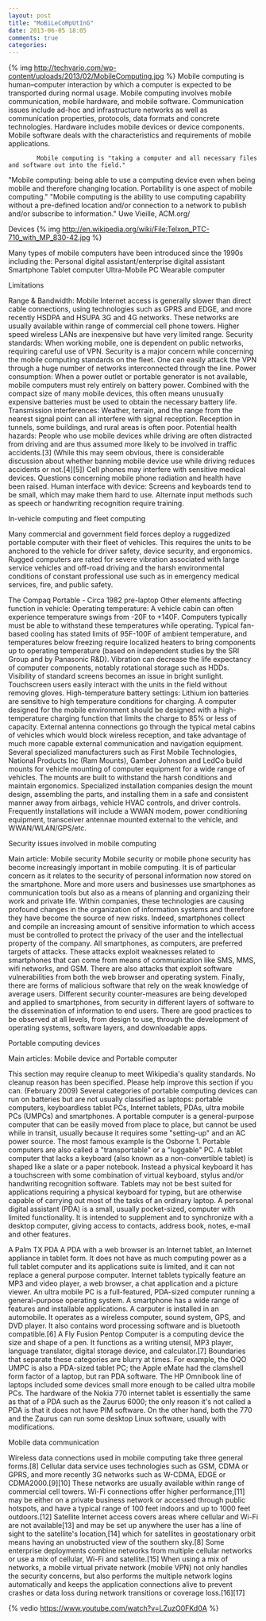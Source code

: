 ```yaml
---
layout: post
title: "MoBiLeCoMpUtInG"
date: 2013-06-05 18:05
comments: true
categories: 
---
```

{% img http://techvario.com/wp-content/uploads/2013/02/MobileComputing.jpg %}
Mobile computing is human–computer interaction by which a computer is expected to be transported during normal usage. Mobile computing involves mobile communication, mobile hardware, and mobile software. Communication issues include ad-hoc and infrastructure networks as well as communication properties, protocols, data formats and concrete technologies. Hardware includes mobile devices or device components. Mobile software deals with the characteristics and requirements of mobile applications.

			Mobile computing is "taking a computer and all necessary files and software out into the field."
"Mobile computing: being able to use a computing device even when being mobile and therefore changing location. Portability is one aspect of mobile computing."
"Mobile computing is the ability to use computing capability without a pre-defined location and/or connection to a network to publish and/or subscribe to information." Uwe Vieille, ACM.org/

Devices
{% img http://en.wikipedia.org/wiki/File:Telxon_PTC-710_with_MP_830-42.jpg %}

Many types of mobile computers have been introduced since the 1990s including the:
Personal digital assistant/enterprise digital assistant
Smartphone
Tablet computer
Ultra-Mobile PC
Wearable computer


Limitations

Range & Bandwidth: Mobile Internet access is generally slower than direct cable connections, using technologies such as GPRS and EDGE, and more recently HSDPA and HSUPA 3G and 4G networks. These networks are usually available within range of commercial cell phone towers. Higher speed wireless LANs are inexpensive but have very limited range.
Security standards: When working mobile, one is dependent on public networks, requiring careful use of VPN. Security is a major concern while concerning the mobile computing standards on the fleet. One can easily attack the VPN through a huge number of networks interconnected through the line.
Power consumption: When a power outlet or portable generator is not available, mobile computers must rely entirely on battery power. Combined with the compact size of many mobile devices, this often means unusually expensive batteries must be used to obtain the necessary battery life.
Transmission interferences: Weather, terrain, and the range from the nearest signal point can all interfere with signal reception. Reception in tunnels, some buildings, and rural areas is often poor.
Potential health hazards: People who use mobile devices while driving are often distracted from driving and are thus assumed more likely to be involved in traffic accidents.[3] (While this may seem obvious, there is considerable discussion about whether banning mobile device use while driving reduces accidents or not.[4][5]) Cell phones may interfere with sensitive medical devices. Questions concerning mobile phone radiation and health have been raised.
Human interface with device: Screens and keyboards tend to be small, which may make them hard to use. Alternate input methods such as speech or handwriting recognition require training.


In-vehicle computing and fleet computing 

Many commercial and government field forces deploy a ruggedized portable computer with their fleet of vehicles. This requires the units to be anchored to the vehicle for driver safety, device security, and ergonomics. Rugged computers are rated for severe vibration associated with large service vehicles and off-road driving and the harsh environmental conditions of constant professional use such as in emergency medical services, fire, and public safety.


The Compaq Portable - Circa 1982 pre-laptop
Other elements affecting function in vehicle:
Operating temperature: A vehicle cabin can often experience temperature swings from -20F to +140F. Computers typically must be able to withstand these temperatures while operating. Typical fan-based cooling has stated limits of 95F-100F of ambient temperature, and temperatures below freezing require localized heaters to bring components up to operating temperature (based on independent studies by the SRI Group and by Panasonic R&D).
Vibration can decrease the life expectancy of computer components, notably rotational storage such as HDDs.
Visibility of standard screens becomes an issue in bright sunlight.
Touchscreen users easily interact with the units in the field without removing gloves.
High-temperature battery settings: Lithium ion batteries are sensitive to high temperature conditions for charging. A computer designed for the mobile environment should be designed with a high-temperature charging function that limits the charge to 85% or less of capacity.
External antenna connections go through the typical metal cabins of vehicles which would block wireless reception, and take advantage of much more capable external communication and navigation equipment.
Several specialized manufacturers such as First Mobile Technologies, National Products Inc (Ram Mounts), Gamber Johnson and LedCo build mounts for vehicle mounting of computer equipment for a wide range of vehicles. The mounts are built to withstand the harsh conditions and maintain ergonomics.
Specialized installation companies design the mount design, assembling the parts, and installing them in a safe and consistent manner away from airbags, vehicle HVAC controls, and driver controls. Frequently installations will include a WWAN modem, power conditioning equipment, transceiver antennae mounted external to the vehicle, and WWAN/WLAN/GPS/etc.



Security issues involved in mobile computing 

Main article: Mobile security
Mobile security or mobile phone security has become increasingly important in mobile computing. It is of particular concern as it relates to the security of personal information now stored on the smartphone.
More and more users and businesses use smartphones as communication tools but also as a means of planning and organizing their work and private life. Within companies, these technologies are causing profound changes in the organization of information systems and therefore they have become the source of new risks. Indeed, smartphones collect and compile an increasing amount of sensitive information to which access must be controlled to protect the privacy of the user and the intellectual property of the company.
All smartphones, as computers, are preferred targets of attacks. These attacks exploit weaknesses related to smartphones that can come from means of communication like SMS, MMS, wifi networks, and GSM. There are also attacks that exploit software vulnerabilities from both the web browser and operating system. Finally, there are forms of malicious software that rely on the weak knowledge of average users.
Different security counter-measures are being developed and applied to smartphones, from security in different layers of software to the dissemination of information to end users. There are good practices to be observed at all levels, from design to use, through the development of operating systems, software layers, and downloadable apps.



Portable computing devices

Main articles: Mobile device and Portable computer

This section may require cleanup to meet Wikipedia's quality standards. No cleanup reason has been specified. Please help improve this section if you can. (February 2009)
Several categories of portable computing devices can run on batteries but are not usually classified as laptops: portable computers, keyboardless tablet PCs, Internet tablets, PDAs, ultra mobile PCs (UMPCs) and smartphones.
A portable computer is a general-purpose computer that can be easily moved from place to place, but cannot be used while in transit, usually because it requires some "setting-up" and an AC power source. The most famous example is the Osborne 1. Portable computers are also called a "transportable" or a "luggable" PC.
A tablet computer that lacks a keyboard (also known as a non-convertible tablet) is shaped like a slate or a paper notebook. Instead a physical keyboard it has a touchscreen with some combination of virtual keyboard, stylus and/or handwriting recognition software. Tablets may not be best suited for applications requiring a physical keyboard for typing, but are otherwise capable of carrying out most of the tasks of an ordinary laptop.
A personal digital assistant (PDA) is a small, usually pocket-sized, computer with limited functionality. It is intended to supplement and to synchronize with a desktop computer, giving access to contacts, address book, notes, e-mail and other features.


A Palm TX PDA
A PDA with a web browser is an Internet tablet, an Internet appliance in tablet form. It does not have as much computing power as a full tablet computer and its applications suite is limited, and it can not replace a general purpose computer. Internet tablets typically feature an MP3 and video player, a web browser, a chat application and a picture viewer.
An ultra mobile PC is a full-featured, PDA-sized computer running a general-purpose operating system.
A smartphone has a wide range of features and installable applications.
A carputer is installed in an automobile. It operates as a wireless computer, sound system, GPS, and DVD player. It also contains word processing software and is bluetooth compatible.[6]
A Fly Fusion Pentop Computer is a computing device the size and shape of a pen. It functions as a writing utensil, MP3 player, language translator, digital storage device, and calculator.[7]
Boundaries that separate these categories are blurry at times. For example, the OQO UMPC is also a PDA-sized tablet PC; the Apple eMate had the clamshell form factor of a laptop, but ran PDA software. The HP Omnibook line of laptops included some devices small more enough to be called ultra mobile PCs. The hardware of the Nokia 770 internet tablet is essentially the same as that of a PDA such as the Zaurus 6000; the only reason it's not called a PDA is that it does not have PIM software. On the other hand, both the 770 and the Zaurus can run some desktop Linux software, usually with modifications.



Mobile data communication

Wireless data connections used in mobile computing take three general forms.[8] Cellular data service uses technologies such as GSM, CDMA or GPRS, and more recently 3G networks such as W-CDMA, EDGE or CDMA2000.[9][10] These networks are usually available within range of commercial cell towers. Wi-Fi connections offer higher performance,[11] may be either on a private business network or accessed through public hotspots, and have a typical range of 100 feet indoors and up to 1000 feet outdoors.[12] Satellite Internet access covers areas where cellular and Wi-Fi are not available[13] and may be set up anywhere the user has a line of sight to the satellite's location,[14] which for satellites in geostationary orbit means having an unobstructed view of the southern sky.[8] Some enterprise deployments combine networks from multiple cellular networks or use a mix of cellular, Wi-Fi and satellite.[15] When using a mix of networks, a mobile virtual private network (mobile VPN) not only handles the security concerns, but also performs the multiple network logins automatically and keeps the application connections alive to prevent crashes or data loss during network transitions or coverage loss.[16][17]

{% vedio https://www.youtube.com/watch?v=LZuzO0FKd0A %}



